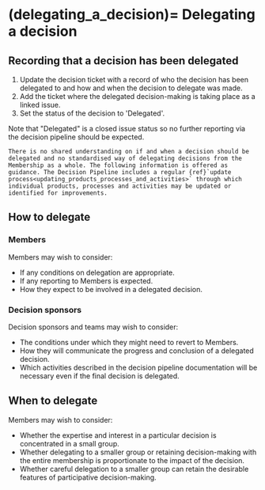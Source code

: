 (delegating_a_decision)=
Delegating a decision
=====================

## Recording that a decision has been delegated

1. Update the decision ticket with a record of who the decision has been delegated to and how and when the decision to delegate was made.
2. Add the ticket where the delegated decision-making is taking place as a linked issue.  
3. Set the status of the decision to 'Delegated'.

Note that "Delegated" is a closed issue status so no further reporting via the decision pipeline should be expected.

``` {warning}
There is no shared understanding on if and when a decision should be delegated and no standardised way of delegating decisions from the Membership as a whole. The following information is offered as guidance. The Decision Pipeline includes a regular {ref}`update process<updating_products_processes_and_activities>` through which individual products, processes and activities may be updated or identified for improvements.
```

## How to delegate

### Members

Members may wish to consider:

- If any conditions on delegation are appropriate.
- If any reporting to Members is expected.
- How they expect to be involved in a delegated decision.

### Decision sponsors

Decision sponsors and teams may wish to consider:

- The conditions under which they might need to revert to Members.
- How they will communicate the progress and conclusion of a delegated decision.
- Which activities described in the decision pipeline documentation will be necessary even if the final decision is delegated.

## When to delegate

Members may wish to consider:

- Whether the expertise and interest in a particular decision is concentrated in a small group.
- Whether delegating to a smaller group or retaining decision-making with the entire membership is proportionate to the impact of the decision.
- Whether careful delegation to a smaller group can retain the desirable features of participative decision-making.